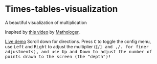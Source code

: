 # Times-tables-visualization
A beautiful visualization of multiplication

Inspired by [this video](https://www.youtube.com/watch?v=qhbuKbxJsk8) by [Mathologer](https://www.youtube.com/channel/UC1_uAIS3r8Vu6JjXWvastJg).

[Live demo](https://times-tables.ryanyanko.repl.co/)
Scroll down for directions. Press <kbd>C</kbd> to toggle the config menu, use <kbd>Left</kbd> and <kbd>Right</kbd> to adjust the multiplier (<kbd>[</kbd>/<kbd>]<kbd> and <kbd>,</kbd>/<kbd>.<kbd> for finer adjustments), and use <kbd>Up</kbd> and <kbd>Down</kbd> to adjust the number of points drawn to the screen (the "depth")!
